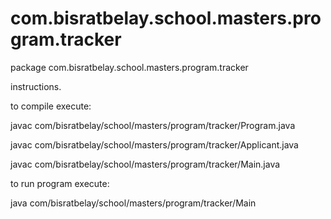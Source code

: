 # com.bisratbelay.school.masters.program.tracker
package com.bisratbelay.school.masters.program.tracker

instructions.

to compile execute:

javac com/bisratbelay/school/masters/program/tracker/Program.java

javac com/bisratbelay/school/masters/program/tracker/Applicant.java

javac com/bisratbelay/school/masters/program/tracker/Main.java

to run program execute:

java com/bisratbelay/school/masters/program/tracker/Main
